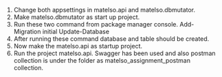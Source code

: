 1. Change both appsettings in matelso.api and matelso.dbmutator.
2. Make matelso.dbmutator as start up project.
3. Run these two command from package manager console.
	Add-Migration initial
	Update-Database
4. After running these command database and table should be created.
5. Now make the matelso.api as startup project.
6. Run the project matelso.api.
Swagger has been used and also postman collection is under the folder as matelso_assignment_postman collection.

